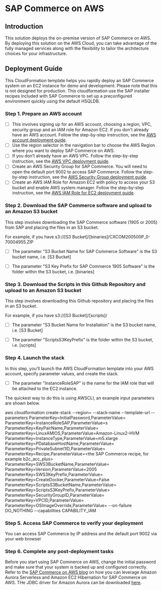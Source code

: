 # SAP Commerce on AWS
## Introduction

This solution deploys the on-premise version of SAP Commerce on AWS. By deploying this solution on the AWS Cloud, you can take advantage of the fully managed services along with the flexibility to tailor the architecture choices for your infrastructure. 

## Deployment Guide

This CloudFormation template helps you rapidly deploy an SAP Commerce system on an EC2 instance for demo and development. Please note that this is not designed for production. This cloudformation use the SAP installer recipes included with SAP Commerce to set up a preconfigured environment quickly using the default HSQLDB.  

### Step 1. Prepare an AWS account
- [ ] This involves signing up for an AWS account, choosing a region, VPC, security group and an IAM role for Amazon EC2. If you don't already have an      AWS account. Follow the step-by-step instruction, see the [AWS account deployment guide]( https://aws.amazon.com/premiumsupport/knowledge-center/create-and-activate-aws-account/).
- [ ] Use the region selector in the navigation bar to choose the AWS Region where you want to deploy SAP Commerce on AWS. 
- [ ] If you don’t already have an AWS VPC. Follow the step-by-step instruction, see the [AWS VPC deployment guide]( https://docs.aws.amazon.com/vpc/latest/userguide/vpc-getting-started.html).
- [ ] Create an AWS Security Group for SAP Commerce. You will need to open the default  port 9002 to access SAP Commerce. Follow the step-by-step instruction, see the [AWS Security Group deployment guide](https://docs.aws.amazon.com/vpc/latest/userguide/VPC_SecurityGroups.html).
- [ ] Create an AWS IAM Role for Amazon EC2 with policy to access your S3 bucket and enable AWS system manager. Follow the step-by-step instruction, see the [AWS IAM Role for EC2 deployment guide]( https://docs.aws.amazon.com/AWSEC2/latest/UserGuide/iam-roles-for-amazon-ec2.html). 

### Step 2. Download the SAP Commerce software and upload to an Amazon S3 bucket

This step involves downloading the SAP Commerce software (1905 or 2005) from SAP and placing the files in an S3 bucket.  

For example, if you have s3://[S3 Bucket]/[binaries]/CXCOM200500P_0-70004955.ZIP

- [ ] The parameter "S3 Bucket Name for SAP Commerce Software" is the S3 bucket name, i.e. [S3 Bucket]

- [ ] The parameter "S3 Key Prefix for SAP Commerce 1905 Software" is the folder within the S3 bucket, i.e. [binaries]

### Step 3. Download the Scripts in this Github Repository and upload to an Amazon S3 bucket

This step involves downloading this Github repository and placing the files in an S3 bucket. 

For example, if you have s3://[S3 Bucket]/[scripts]/

- [ ] The parameter "S3 Bucket Name for Installation" is the S3 bucket name, i.e. [S3 Bucket]

- [ ] The parameter "ScriptsS3KeyPrefix" is the folder within the S3 bucket, i.e. [scripts]

### Step 4. Launch the stack

In this step, you’ll launch the AWS CloudFormation template into your AWS account, specify parameter values, and create the stack. 

- [ ] The parameter "InstanceRoleSAP" is the name for the IAM role that will be attached to the EC2 instance. 

The quickest way to do this is using AWSCLI, an example input parameters are shown below. 

aws cloudformation create-stack --region=<your region> --stack-name <stack name> --template-url <S3 bucket hosting the cloudformation template> --parameters ParameterKey=InitialPassword,ParameterValue=<your initial password> ParameterKey=InstanceRoleSAP,ParameterValue=s<the name of the instance role to be attached to your EC2 instance> ParameterKey=KeyPairName,ParameterValue=<your key pair> ParameterKey=LinuxAMIOS,ParameterValue=Amazon-Linux2-HVM ParameterKey=InstanceType,ParameterValue=m5.xlarge ParameterKey=PDatabaseHostName,ParameterValue=<your hostname> ParameterKey=PrivateSubnet1ID,ParameterValue=<your subnet ID> ParameterKey=Recipe,ParameterValue=<the SAP Commerce recipe, for example b2c_acc_plus>  ParameterKey=SWS3BucketName,ParameterValue=<S3 bucket hosting SAP Commerce Software> ParameterKey=Version,ParameterValue=2005 ParameterKey=SWS3KeyPrefix,ParameterValue=<S3 folder hosting SAP Commerce Software>  ParameterKey=CreateDocker,ParameterValue=False ParameterKey=ScriptsS3BucketName,ParameterValue=<S3 bucket hosting scripts in this Github>  ParameterKey=ScriptsS3KeyPrefix,ParameterValue=<S3 folder hosting scripts in this Github>  ParameterKey=SecurityGroupID,ParameterValue=<your security group ID>  ParameterKey=VPCID,ParameterValue=<your VPC ID> ParameterKey=OSImageOverride,ParameterValue=<your custom AMI if needed> --on-failure DO_NOTHING --capabilities CAPABILITY_IAM

### Step 5. Access SAP Commerce to verify your deployment

You can access SAP Commerce by IP address and the default port 9002 via your web browser 

### Step 6. Complete any post-deployment tasks

Before you start using SAP Commerce on AWS, change the initial password and make sure that your system is backed up and configured correctly. Refer to the [SAP Commerce on AWS blog](https://aws.amazon.com/blogs/awsforsap/driving-new-levels-of-agility-for-your-sap-workloads-an-example-with-sap-commerce/) on how you can leverage Amazon Aurora Serverless and Amazon EC2 Hibernation for SAP Commerce on AWS. THe JDBC driver for Amazon Aurora can be downloaded [here](https://dev.mysql.com/get/Downloads/Connector-J/mysql-connector-java-8.0.19.zip). 
